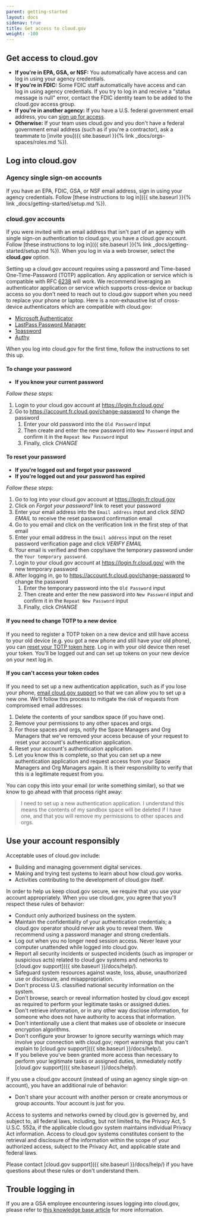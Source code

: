 ```yaml
---
parent: getting-started
layout: docs
sidenav: true
title: Get access to cloud.gov
weight: -100
---
```


## Get access to cloud.gov

* **If you're in EPA, GSA, or NSF:** You automatically have access and can log in using your agency credentials.
* **If you're in FDIC:** Some FDIC staff automatically have access and can log in using agency credentials. If you try to log in and receive a "status message is null" error, contact the FDIC identity team to be added to the cloud.gov access group.
* **If you're in another agency:** If you have a U.S. federal government email address, you can [sign up for access](https://account.fr.cloud.gov/signup).
* **Otherwise:** If your team uses cloud.gov and you don't have a federal government email address (such as if you're a contractor), ask a teammate to [invite you]({{ site.baseurl }}{% link _docs/orgs-spaces/roles.md %}).

## Log into cloud.gov

### Agency single sign-on accounts

If you have an EPA, FDIC, GSA, or NSF email address, sign in using your agency credentials. Follow [these instructions to log in]({{ site.baseurl }}{% link _docs/getting-started/setup.md %}).

### cloud.gov accounts

If you were invited with an email address that isn't part of an agency with single sign-on authentication to cloud.gov, you have a cloud.gov account. Follow [these instructions to log in]({{ site.baseurl }}{% link _docs/getting-started/setup.md %}). When you log in via a web browser, select the **cloud.gov** option.

Setting up a cloud.gov account requires using a password and Time-based One-Time-Password (TOTP) application. Any application or service which is compatible with RFC [6238](https://tools.ietf.org/html/rfc6238) will work. We recommend leveraging an authenticator application or service which supports cross-device or backup access so you don't need to reach out to cloud.gov support when you need to replace your phone or laptop. Here is a non-exhaustive list of cross-device authenticators which are compatible with cloud.gov:

* [Microsoft Authenticator](https://www.microsoft.com/en-us/account/authenticator)
* [LastPass Password Manager](https://www.lastpass.com/solutions/business-password-manager)
* [1password](https://1password.com/)
* [Authy](https://www.authy.com/app/mobile)

When you log into cloud.gov for the first time, follow the instructions to set this up.

#### To change your password

* **If you know your current password**

*Follow these steps:*

1. Login to your cloud.gov account at <https://login.fr.cloud.gov/>
1. Go to <https://account.fr.cloud.gov/change-password> to change the password
    1. Enter your old password into the `Old Password` input
    1. Then create and enter the new password into `New Password` input and confirm it in the `Repeat New Password` input
    1. Finally, click *CHANGE*


#### To reset your password

* **If you're logged out and forgot your password**
* **If you're logged out and your password has expired**

*Follow these steps:*

1. Go to log into your cloud.gov account at <https://login.fr.cloud.gov>
1. Click on *Forgot your password?* link to reset your password
1. Enter your email address into the `Email address` input and click *SEND EMAIL* to receive the reset password confirmation email
1. Go to you email and click on the verification link in the first step of that email
1. Enter your email address in the `Email address` input on the reset password verification page and click *VERIFY EMAIL*
1. Your email is verified and then copy/save the temporary password under the `Your temporary password`.
1. Login to your cloud.gov account at <https://login.fr.cloud.gov/> with the new temporary password
1. After logging in, go to <https://account.fr.cloud.gov/change-password> to change the password
    1. Enter the temporary password into the `Old Password` input
    1. Then create and enter the new password into `New Password` input and confirm it in the `Repeat New Password` input
    1. Finally, click *CHANGE*

#### If you need to change TOTP to a new device

If you need to register a TOTP token on a new device and still have access to your old device (e.g. you got a new phone and still have your old phone),
you can [reset your TOTP token here](https://account.fr.cloud.gov/reset-totp). Log in with your old device then reset your token. You'll be
logged out and can set up tokens on your new device on your next log in.

#### If you can't access your token codes

If you need to set up a new authentication application, such as if you lose your phone, [email cloud.gov support](mailto:support@cloud.gov?subject=MFA%20reset&body=I%20need%20to%20set%20up%20a%20new%20authentication%20application.%20I%20understand%20this%20means%20the%20contents%20of%20my%20sandbox%20space%20will%20be%20deleted%20if%20I%20have%20one,%20and%20that%20you%20will%20remove%20my%20permissions%20to%20other%20spaces%20and%20orgs.) so that we can allow you to set up a new one. We'll follow this process to mitigate the risk of requests from compromised email addresses:

1. Delete the contents of your sandbox space (if you have one).
2. Remove your permissions to any other spaces and orgs.
3. For those spaces and orgs, notify the Space Managers and Org Managers that we've removed your access because of your request to reset your account's authentication application.
4. Reset your account's authentication application.
5. Let you know this is complete, so that you can set up a new authentication application and request access from your Space Managers and Org Managers again. It is their responsibility to verify that this is a legitimate request from you.

You can copy this into your email (or write something similar), so that we know to go ahead with that process right away:

> I need to set up a new authentication application. I understand this means the contents of my sandbox space will be deleted if I have one, and that you will remove my permissions to other spaces and orgs.

## Use your account responsibly

Acceptable uses of cloud.gov include:

* Building and managing government digital services.
* Making and trying test systems to learn about how cloud.gov works.
* Activities contributing to the development of cloud.gov itself.

In order to help us keep cloud.gov secure, we require that you use your account appropriately. When you use cloud.gov, you agree that you'll respect these rules of behavior:

- Conduct only authorized business on the system.
- Maintain the confidentiality of your authentication credentials; a cloud.gov operator should never ask you to reveal them. We recommend using a password manager and strong credentials.
- Log out when you no longer need session access. Never leave your computer unattended while logged into cloud.gov.
- Report all security incidents or suspected incidents (such as improper or suspicious acts) related to cloud.gov systems and networks to [cloud.gov support]({{ site.baseurl }}/docs/help/).
- Safeguard system resources against waste, loss, abuse, unauthorized use or disclosure, and misappropriation.
- Don't process U.S. classified national security information on the system.
- Don't browse, search or reveal information hosted by cloud.gov except as required to perform your legitimate tasks or assigned duties.
- Don't retrieve information, or in any other way disclose information, for someone who does not have authority to access that information.
- Don't intentionally use a client that makes use of obsolete or insecure encryption algorithms.
- Don't configure your browser to ignore security warnings which may involve your connection with cloud.gov; report warnings that you can't explain to [cloud.gov support]({{ site.baseurl }}/docs/help/).
- If you believe you've been granted more access than necessary to perform your legitimate tasks or assigned duties, immediately notify [cloud.gov support]({{ site.baseurl }}/docs/help/).

If you use a cloud.gov account (instead of using an agency single sign-on account), you have an additional rule of behavior:

- Don't share your account with another person or create anonymous or group accounts. Your account is just for you.

Access to systems and networks owned by cloud.gov is governed by, and subject to, all federal laws, including, but not limited to, the Privacy Act, 5 U.S.C. 552a, if the applicable cloud.gov system maintains individual Privacy Act information. Access to cloud.gov systems constitutes consent to the retrieval and disclosure of the information within the scope of your authorized access, subject to the Privacy Act, and applicable state and federal laws.

Please contact [cloud.gov support]({{ site.baseurl }}/docs/help/) if you have questions about these rules or don't understand them.

## Trouble logging in

If you are a GSA employee encountering issues logging into cloud.gov, please refer to [this knowledge base article](/knowledge-base/2021-05-24-secureauth-issues/) for more information.